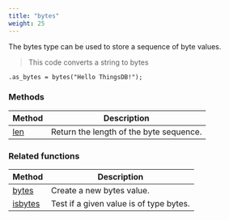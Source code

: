 ```yaml
---
title: "bytes"
weight: 25
---
```


The bytes type can be used to store a sequence of byte values.

> This code converts a string to bytes

```thingsdb,should_pass
.as_bytes = bytes("Hello ThingsDB!");
```

### Methods

Method | Description
------ | -----------
[len](./len) | Return the length of the byte sequence. 

### Related functions

Method | Description
------ | -----------
[bytes](../../collection-api/bytes) | Create a new bytes value.
[isbytes](../../collection-api/isbytes) | Test if a given value is of type bytes.
